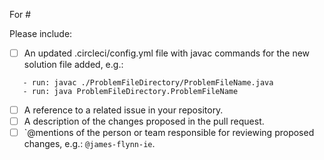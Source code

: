 <!-- Include the issue number after the # tag, e.g.:
    For #1234
-->
For #


<!--
  When an item is complete, then go ahead and check it off as "done", e.g.:
    - [x] A description of the changes proposed in the pull request.
-->
Please include:
- [ ] An updated .circleci/config.yml file with javac commands for the new solution file added,
        e.g.:      
 ```
    - run: javac ./ProblemFileDirectory/ProblemFileName.java
    - run: java ProblemFileDirectory.ProblemFileName
 ```        
   
- [ ] A reference to a related issue in your repository.
- [ ] A description of the changes proposed in the pull request.
- [ ] `@mentions of the person or team responsible for reviewing proposed changes, e.g.: ```@james-flynn-ie```.
